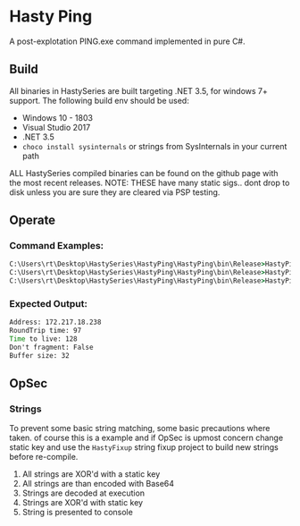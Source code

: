 # Hasty Ping 
A post-explotation PING.exe command implemented in pure C#.

## Build 
All binaries in HastySeries are built targeting .NET 3.5, for windows 7+ support. The following build env should be used:

* Windows 10 - 1803
* Visual Studio 2017
* .NET 3.5 
* `choco install sysinternals` or strings from SysInternals in your current path

ALL HastySeries compiled binaries can be found on the github page with the most recent releases. NOTE: THESE have many static sigs.. dont drop to disk unless you are sure they are cleared via PSP testing.

## Operate
### Command Examples:
```cmd
C:\Users\rt\Desktop\HastySeries\HastyPing\HastyPing\bin\Release>HastyPing.exe -help
C:\Users\rt\Desktop\HastySeries\HastyPing\HastyPing\bin\Release>HastyPing.exe google.com
C:\Users\rt\Desktop\HastySeries\HastyPing\HastyPing\bin\Release>HastyPing.exe 8.8.8.8
```
### Expected Output:
```cmd
Address: 172.217.18.238
RoundTrip time: 97
Time to live: 128
Don't fragment: False
Buffer size: 32
```

## OpSec
### Strings
To prevent some basic string matching, some basic precautions where taken. of course this is a example and if OpSec is upmost concern change static key and use the `HastyFixup` string fixup project to build new strings before re-compile.

1) All strings are XOR'd with a static key 
2) All strings are than encoded with Base64 
3) Strings are decoded at execution 
4) Strings are XOR'd with static key
5) String is presented to console 


